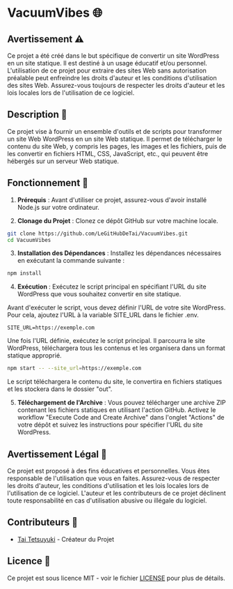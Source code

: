 # VacuumVibes 🌐

## Avertissement ⚠️

Ce projet a été créé dans le but spécifique de convertir un site WordPress en un site statique. Il est destiné à un usage éducatif et/ou personnel. L'utilisation de ce projet pour extraire des sites Web sans autorisation préalable peut enfreindre les droits d'auteur et les conditions d'utilisation des sites Web. Assurez-vous toujours de respecter les droits d'auteur et les lois locales lors de l'utilisation de ce logiciel.

## Description 📄

Ce projet vise à fournir un ensemble d'outils et de scripts pour transformer un site Web WordPress en un site Web statique. Il permet de télécharger le contenu du site Web, y compris les pages, les images et les fichiers, puis de les convertir en fichiers HTML, CSS, JavaScript, etc., qui peuvent être hébergés sur un serveur Web statique.

## Fonctionnement 🚀

1. **Prérequis** : Avant d'utiliser ce projet, assurez-vous d'avoir installé Node.js sur votre ordinateur.

2. **Clonage du Projet** : Clonez ce dépôt GitHub sur votre machine locale.

```sh
git clone https://github.com/LeGitHubDeTai/VacuumVibes.git
cd VacuumVibes
```

3. **Installation des Dépendances** : Installez les dépendances nécessaires en exécutant la commande suivante :

```sh
npm install
```

4. **Exécution** : Exécutez le script principal en spécifiant l'URL du site WordPress que vous souhaitez convertir en site statique.

Avant d'exécuter le script, vous devez définir l'URL de votre site WordPress. Pour cela, ajoutez l'URL à la variable SITE_URL dans le fichier .env.

```dotenv
SITE_URL=https://exemple.com
```

Une fois l'URL définie, exécutez le script principal. Il parcourra le site WordPress, téléchargera tous les contenus et les organisera dans un format statique approprié.

```sh
npm start -- --site_url=https://exemple.com
```

Le script téléchargera le contenu du site, le convertira en fichiers statiques et les stockera dans le dossier "out".

5. **Téléchargement de l'Archive** : Vous pouvez télécharger une archive ZIP contenant les fichiers statiques en utilisant l'action GitHub. Activez le workflow "Execute Code and Create Archive" dans l'onglet "Actions" de votre dépôt et suivez les instructions pour spécifier l'URL du site WordPress.

## Avertissement Légal 📜

Ce projet est proposé à des fins éducatives et personnelles. Vous êtes responsable de l'utilisation que vous en faites. Assurez-vous de respecter les droits d'auteur, les conditions d'utilisation et les lois locales lors de l'utilisation de ce logiciel. L'auteur et les contributeurs de ce projet déclinent toute responsabilité en cas d'utilisation abusive ou illégale du logiciel.

## Contributeurs 👥

- [Tai Tetsuyuki](https://github.com/LeGitHubDeTai) - Créateur du Projet

## Licence 📝

Ce projet est sous licence MIT - voir le fichier [LICENSE](LICENSE) pour plus de détails.
